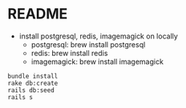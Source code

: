 # README

- install postgresql, redis, imagemagick on locally
    - postgresql: brew install postgresql
    - redis: brew install redis
    - imagemagick: brew install imagemagick

```
bundle install
rake db:create
rails db:seed
rails s
```

